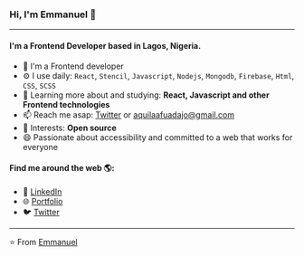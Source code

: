 ### Hi, I'm Emmanuel 👋
---

#### I'm a Frontend Developer based in Lagos, Nigeria.

- 🏢 I'm a Frontend developer
- ⚙️ I use daily: `React`, `Stencil`, `Javascript`, `Nodejs`, `Mongodb`, `Firebase`, `Html`, `CSS`, `SCSS`
- 🌱 Learning more about and studying: **React, Javascript and other Frontend technologies**
- 📫 Reach me asap: <a href="https://twitter.com/_developing_dev/">Twitter</a> or aquilaafuadajo@gmail.com
- 💜 Interests: **Open source**
- 😄 Passionate about accessibility and committed to a web that works for everyone

#### Find me around the web 🌎:
- 💼 <a href="https://www.linkedin.com/in/emmanuel-afuadajo/">LinkedIn</a>
- 🌐 <a href="https://aquils.herokuapp.com">Portfolio</a>
- 🐦 <a href="https://twitter.com/_developing_dev/">Twitter</a>

---

⭐️ From [Emmanuel](https://github.com/aquilaafuadajo)
